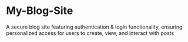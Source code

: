 # My-Blog-Site
A secure blog site featuring authentication &amp; login functionality, ensuring personalized access for users to create, view, and interact with posts
